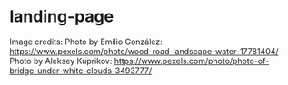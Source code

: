# landing-page
Image credits:
Photo by Emilio González: https://www.pexels.com/photo/wood-road-landscape-water-17781404/
Photo by Aleksey Kuprikov: https://www.pexels.com/photo/photo-of-bridge-under-white-clouds-3493777/